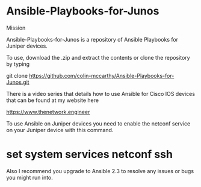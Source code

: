 # Ansible-Playbooks-for-Junos

Mission

Ansible-Playbooks-for-Junos is a repository of Ansible Playbooks for Juniper devices.

To use, download the .zip and extract the contents or clone the repository by typing

git clone https://github.com/colin-mccarthy/Ansible-Playbooks-for-Junos.git



There is a video series that details how to use Ansible for Cisco IOS devices that can be found at my website here

https://www.thenetwork.engineer



To use Ansible on Juniper devices you need to enable the netconf service on your Juniper device with this command.

# set system services netconf ssh

Also I recommend you upgrade to Ansible 2.3 to resolve any issues or bugs you might run into.
